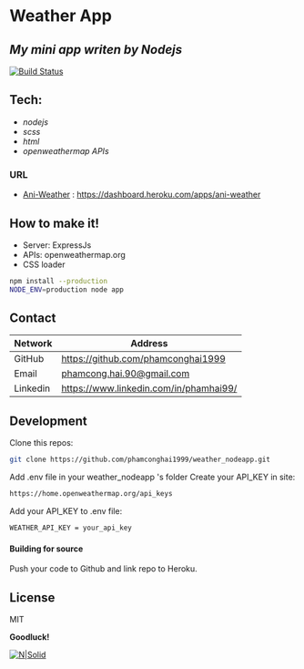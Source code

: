 # Weather App
## _My mini app writen by Nodejs_


[![Build Status](https://travis-ci.org/joemccann/dillinger.svg?branch=master)](https://travis-ci.org/joemccann/dillinger)

## Tech:
- _nodejs_
- _scss_
- _html_
- _openweathermap APIs_

### URL
- [Ani-Weather] : https://dashboard.heroku.com/apps/ani-weather

## How to make it!

- Server: ExpressJs
- APIs: openweathermap.org
- CSS loader


```sh
npm install --production
NODE_ENV=production node app
```

## Contact
| Network | Address |
| ------ | ------ |
| GitHub | https://github.com/phamconghai1999 |
| Email | phamcong.hai.90@gmail.com |
| Linkedin | https://www.linkedin.com/in/phamhai99/ |

## Development
Clone this repos:

```sh
git clone https://github.com/phamconghai1999/weather_nodeapp.git
```

Add .env file in your weather_nodeapp 's folder
Create your API_KEY in site:

```sh
https://home.openweathermap.org/api_keys
```

Add your API_KEY  to .env file:

```sh
WEATHER_API_KEY = your_api_key
```

#### Building for source

Push your code to Github and link repo to Heroku.



## License

MIT

**Goodluck!**


   [ani-weather]: <https://dashboard.heroku.com/apps/ani-weather>
[![N|Solid](https://aniphoto.herokuapp.com/photo/61e92456437e3cd73c7ca73e)](https://nodesource.com/products/nsolid)

